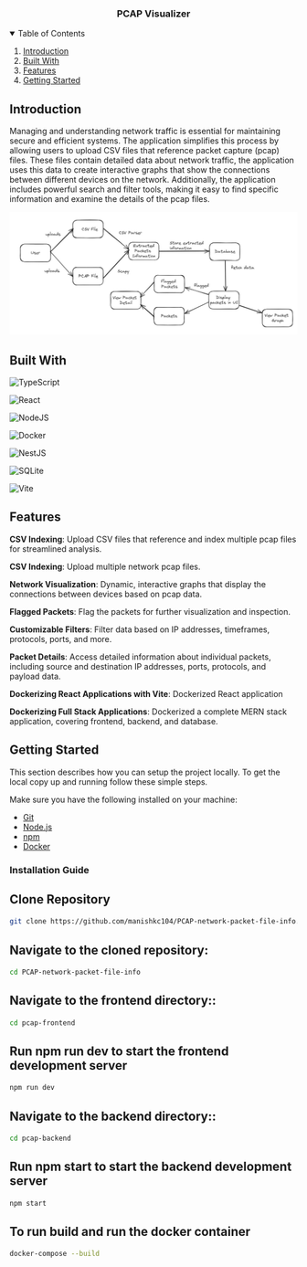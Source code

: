 <div align="center">
  <h3 align="center">PCAP Visualizer</h3>
</div>

<details open>
  <summary>Table of Contents</summary>
  <ol>
    <li>
      <a href="#introduction">Introduction</a>
    </li>
     <li>
      <a href="#built-with">Built With</a>
    </li>
     <li>
      <a href="#features">Features</a>
    </li>
    <li>
      <a href="#getting-started">Getting Started</a>
    </li>
  </ol>
</details>

## Introduction

Managing and understanding network traffic is essential for maintaining secure and efficient systems. The application simplifies this process by allowing users to upload CSV files that reference packet capture (pcap) files. These files contain detailed data about network traffic, the application uses this data to create interactive graphs that show the connections between different devices on the network. Additionally, the application includes powerful search and filter tools, making it easy to find specific information and examine the details of the pcap files.

![Package Viewer Images](packetViewerFlow.jpg)
## Built With

![TypeScript](https://img.shields.io/badge/typescript-%23007ACC.svg?style=for-the-badge&logo=typescript&logoColor=white)

![React](https://img.shields.io/badge/react-%2320232a.svg?style=for-the-badge&logo=react&logoColor=%2361DAFB)

![NodeJS](https://img.shields.io/badge/node.js-6DA55F?style=for-the-badge&logo=node.js&logoColor=white)

![Docker](https://img.shields.io/badge/docker-%230db7ed.svg?style=for-the-badge&logo=docker&logoColor=white)

![NestJS](https://img.shields.io/badge/nestjs-%23E0234E.svg?style=for-the-badge&logo=nestjs&logoColor=white)

![SQLite](https://img.shields.io/badge/sqlite-%2307405e.svg?style=for-the-badge&logo=sqlite&logoColor=white)

![Vite](https://img.shields.io/badge/vite-%23646CFF.svg?style=for-the-badge&logo=vite&logoColor=white)

## Features

**CSV Indexing**: Upload CSV files that reference and index multiple pcap files for streamlined analysis.

**CSV Indexing**: Upload multiple network pcap files.

**Network Visualization**: Dynamic, interactive graphs that display the connections between devices based on pcap data.

**Flagged Packets**: Flag the packets for further visualization and inspection.

**Customizable Filters**: Filter data based on IP addresses, timeframes, protocols, ports, and more.

**Packet Details**:  Access detailed information about individual packets, including source and destination IP addresses, ports, protocols, and payload data.

**Dockerizing React Applications with Vite**: Dockerized React application

**Dockerizing Full Stack Applications**: Dockerized a complete MERN stack application, covering frontend, backend, and database.

## Getting Started

This section describes how you can setup the project locally. To get the local copy up and running follow these simple steps.

Make sure you have the following installed on your machine:

- [Git](https://git-scm.com/)
- [Node.js](https://nodejs.org/en)
- [npm](https://www.npmjs.com/)
- [Docker](https://www.docker.com/products/docker-desktop/)

### Installation Guide 

## Clone Repository

```sh
git clone https://github.com/manishkc104/PCAP-network-packet-file-info.git
```
## Navigate to the cloned repository:

```sh
cd PCAP-network-packet-file-info
```
## Navigate to the frontend directory::
```sh
cd pcap-frontend
```
## Run npm run dev to start the frontend development server
```sh
npm run dev
```

## Navigate to the backend directory::
```sh
cd pcap-backend
```

## Run npm start to start the backend development server
```sh
npm start
```
## To run build and run the docker container 
```sh
docker-compose --build
```
